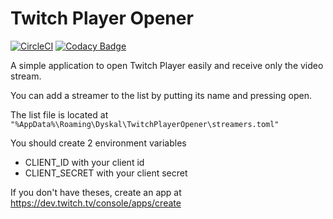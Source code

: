 # Twitch Player Opener
[![CircleCI](https://circleci.com/gh/Dyskal/TwitchPlayerOpener.svg?style=shield)](https://circleci.com/gh/Dyskal/TwitchPlayerOpener)
[![Codacy Badge](https://app.codacy.com/project/badge/Grade/d507b9e052004f0792ce490d57cc2aeb)](https://www.codacy.com/gh/Dyskal/TwitchPlayerOpener/dashboard?utm_source=github.com&amp;utm_medium=referral&amp;utm_content=Dyskal/TwitchPlayerOpener&amp;utm_campaign=Badge_Grade)

A simple application to open Twitch Player easily and receive only the video stream.

You can add a streamer to the list by putting its name and pressing open.

The list file is located at ```"%AppData%\Roaming\Dyskal\TwitchPlayerOpener\streamers.toml"```

You should create 2 environment variables
-   CLIENT_ID with your client id
-   CLIENT_SECRET with your client secret

If you don't have theses, create an app at <https://dev.twitch.tv/console/apps/create>
